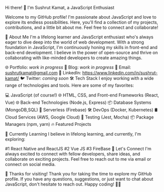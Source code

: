 Hi there! 👋 I'm Sushrut Kamat, a JavaScript Enthusiast


Welcome to my GitHub profile! I'm passionate about JavaScript and love to explore its endless possibilities. Here, you'll find a collection of my projects, contributions, and a little bit about me. Feel free to connect and collaborate!

🚀 About Me
I'm a lifelong learner and JavaScript enthusiast who's always eager to dive deep into the world of web development. With a strong foundation in JavaScript, I'm continuously honing my skills in front-end and back-end development. I believe in the power of open-source and thrive on collaborating with like-minded developers to create amazing things.

🌐 Portfolio: *work in progress*
📝 Blog: *work in progress*
📧 Email: sushrutkamat@gmail.com
📱 LinkedIn: https://www.linkedin.com/in/sushrut-kamat/
🐦 Twitter: *coming soon*
🛠️ Tech Stack
I enjoy working with a wide range of technologies and tools. Here are some of my favorites:

💻 JavaScript (of course!)
🌐 HTML, CSS, and Front-end Frameworks (React, Vue)
🌐 Back-end Technologies (Node.js, Express)
📦 Database Systems (MongoDB,SQL)
🚀 Serverless (Firebase)
🛠️ DevOps (Docker, Kubernetes)
🛢️ Cloud Services (AWS, Google Cloud)
🧪 Testing (Jest, Mocha)
📦 Package Managers (npm, yarn)
🔥 Featured Projects

🌱 Currently Learning
I believe in lifelong learning, and currently, I'm exploring:

 #1 React Native and ReactJS
 #2 Vue JS
 #3 FireBase
🤝 Let's Connect
I'm always excited to connect with fellow developers, share ideas, and collaborate on exciting projects. Feel free to reach out to me via email or connect on social media.

🙏 Thanks for visiting!
Thank you for taking the time to explore my GitHub profile. If you have any questions, suggestions, or just want to chat about JavaScript, don't hesitate to reach out. Happy coding! 🚀✨

